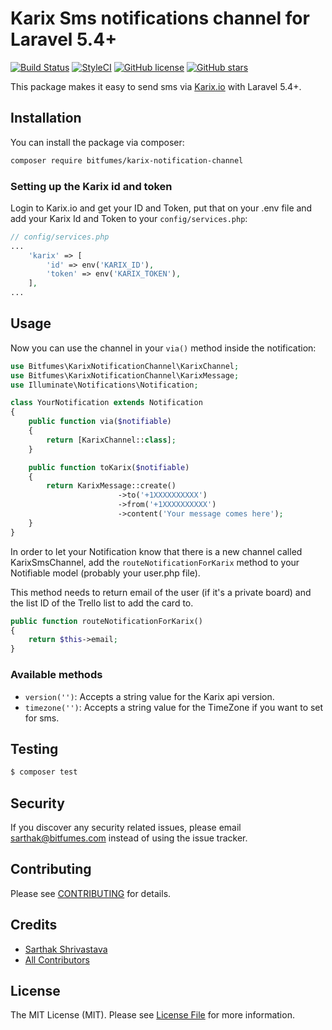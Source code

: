 # Karix Sms notifications channel for Laravel 5.4+

[![Build Status](https://travis-ci.org/s-sarthak/Laravel-Notification-Channel-Karix.svg?branch=master)](https://travis-ci.org/s-sarthak/Laravel-Notification-Channel-Karix)
[![StyleCI](https://github.styleci.io/repos/143913511/shield?branch=master)](https://github.styleci.io/repos/143913511)
[![GitHub license](https://img.shields.io/github/license/s-sarthak/Laravel-Notification-Channel-Karix.svg)](https://github.com/s-sarthak/Laravel-Notification-Channel-Karix/blob/master/LICENSE.md)
[![GitHub stars](https://img.shields.io/github/stars/s-sarthak/Laravel-Notification-Channel-Karix.svg)](https://github.com/s-sarthak/Laravel-Notification-Channel-Karix/stargazers)



This package makes it easy to send sms via [Karix.io](karix.io) with Laravel 5.4+.

## Installation

You can install the package via composer:
``` bash
composer require bitfumes/karix-notification-channel
```

### Setting up the Karix id and token

Login to Karix.io and get your ID and Token, put that on your .env file and
add your Karix Id and Token to your `config/services.php`:

```php
// config/services.php
...
    'karix' => [
        'id' => env('KARIX_ID'),
        'token' => env('KARIX_TOKEN'),
    ],
...
```

## Usage

Now you can use the channel in your `via()` method inside the notification:

``` php
use Bitfumes\KarixNotificationChannel\KarixChannel;
use Bitfumes\KarixNotificationChannel\KarixMessage;
use Illuminate\Notifications\Notification;

class YourNotification extends Notification
{
    public function via($notifiable)
    {
        return [KarixChannel::class];
    }

    public function toKarix($notifiable)
    {
        return KarixMessage::create()
                        ->to('+1XXXXXXXXXX')
                        ->from('+1XXXXXXXXXX')
                        ->content('Your message comes here');
    }
}
```


In order to let your Notification know that there is a new channel called KarixSmsChannel, add the `routeNotificationForKarix` method to your Notifiable model (probably your user.php file).

This method needs to return email of the user (if it's a private board) and the list ID of the Trello list to add the card to.

```php
public function routeNotificationForKarix()
{
    return $this->email;
}
```

### Available methods

- `version('')`: Accepts a string value for the Karix api version.
- `timezone('')`: Accepts a string value for the TimeZone if you want to set for sms.

## Testing

``` bash
$ composer test
```

## Security

If you discover any security related issues, please email sarthak@bitfumes.com instead of using the issue tracker.

## Contributing

Please see [CONTRIBUTING](CONTRIBUTING.md) for details.

## Credits

- [Sarthak Shrivastava](https://github.com/s-sarthak)
- [All Contributors](../../contributors)

## License

The MIT License (MIT). Please see [License File](LICENSE.md) for more information.